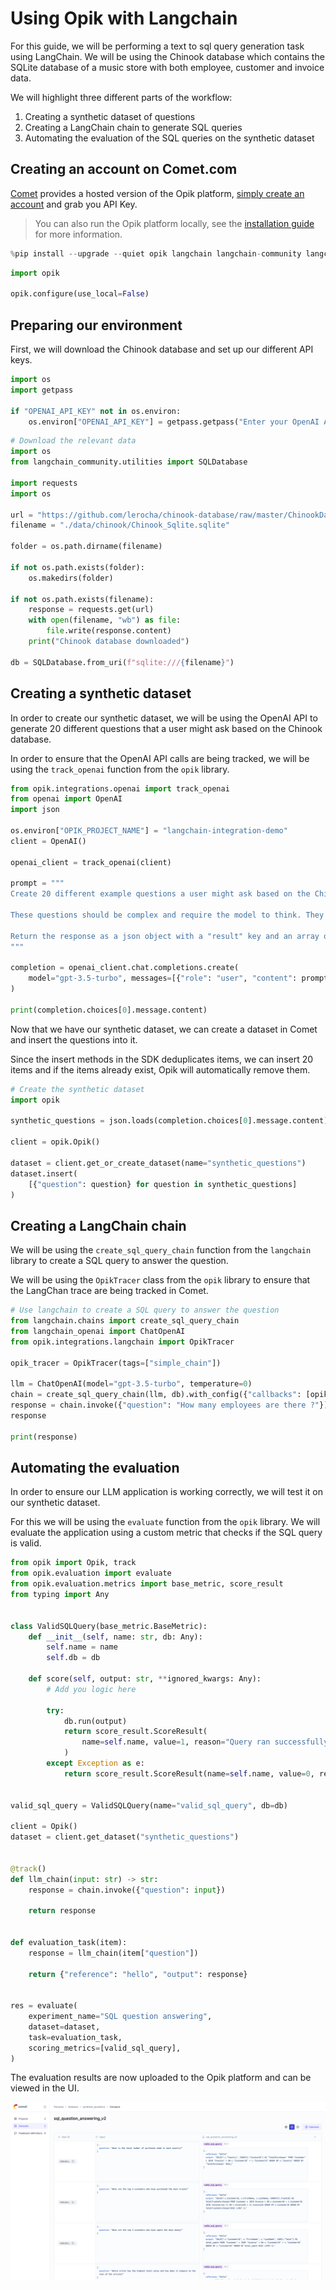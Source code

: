 # Using Opik with Langchain

For this guide, we will be performing a text to sql query generation task using LangChain. We will be using the Chinook database which contains the SQLite database of a music store with both employee, customer and invoice data.

We will highlight three different parts of the workflow:

1. Creating a synthetic dataset of questions
2. Creating a LangChain chain to generate SQL queries
3. Automating the evaluation of the SQL queries on the synthetic dataset

## Creating an account on Comet.com

[Comet](https://www.comet.com/site?from=llm&utm_source=opik&utm_medium=colab&utm_content=langchain&utm_campaign=opik) provides a hosted version of the Opik platform, [simply create an account](https://www.comet.com/signup?from=llm&utm_source=opik&utm_medium=colab&utm_content=langchain&utm_campaign=opik) and grab you API Key.

> You can also run the Opik platform locally, see the [installation guide](https://www.comet.com/docs/opik/self-host/overview/?from=llm&utm_source=opik&utm_medium=colab&utm_content=langchain&utm_campaign=opik) for more information.


```python
%pip install --upgrade --quiet opik langchain langchain-community langchain-openai
```


```python
import opik

opik.configure(use_local=False)
```

## Preparing our environment

First, we will download the Chinook database and set up our different API keys.


```python
import os
import getpass

if "OPENAI_API_KEY" not in os.environ:
    os.environ["OPENAI_API_KEY"] = getpass.getpass("Enter your OpenAI API key: ")
```


```python
# Download the relevant data
import os
from langchain_community.utilities import SQLDatabase

import requests
import os

url = "https://github.com/lerocha/chinook-database/raw/master/ChinookDatabase/DataSources/Chinook_Sqlite.sqlite"
filename = "./data/chinook/Chinook_Sqlite.sqlite"

folder = os.path.dirname(filename)

if not os.path.exists(folder):
    os.makedirs(folder)

if not os.path.exists(filename):
    response = requests.get(url)
    with open(filename, "wb") as file:
        file.write(response.content)
    print("Chinook database downloaded")

db = SQLDatabase.from_uri(f"sqlite:///{filename}")
```

## Creating a synthetic dataset

In order to create our synthetic dataset, we will be using the OpenAI API to generate 20 different questions that a user might ask based on the Chinook database.

In order to ensure that the OpenAI API calls are being tracked, we will be using the `track_openai` function from the `opik` library.


```python
from opik.integrations.openai import track_openai
from openai import OpenAI
import json

os.environ["OPIK_PROJECT_NAME"] = "langchain-integration-demo"
client = OpenAI()

openai_client = track_openai(client)

prompt = """
Create 20 different example questions a user might ask based on the Chinook Database.

These questions should be complex and require the model to think. They should include complex joins and window functions to answer.

Return the response as a json object with a "result" key and an array of strings with the question.
"""

completion = openai_client.chat.completions.create(
    model="gpt-3.5-turbo", messages=[{"role": "user", "content": prompt}]
)

print(completion.choices[0].message.content)
```

Now that we have our synthetic dataset, we can create a dataset in Comet and insert the questions into it.

Since the insert methods in the SDK deduplicates items, we can insert 20 items and if the items already exist, Opik will automatically remove them.


```python
# Create the synthetic dataset
import opik

synthetic_questions = json.loads(completion.choices[0].message.content)["result"]

client = opik.Opik()

dataset = client.get_or_create_dataset(name="synthetic_questions")
dataset.insert(
    [{"question": question} for question in synthetic_questions]
)
```

## Creating a LangChain chain

We will be using the `create_sql_query_chain` function from the `langchain` library to create a SQL query to answer the question.

We will be using the `OpikTracer` class from the `opik` library to ensure that the LangChan trace are being tracked in Comet.


```python
# Use langchain to create a SQL query to answer the question
from langchain.chains import create_sql_query_chain
from langchain_openai import ChatOpenAI
from opik.integrations.langchain import OpikTracer

opik_tracer = OpikTracer(tags=["simple_chain"])

llm = ChatOpenAI(model="gpt-3.5-turbo", temperature=0)
chain = create_sql_query_chain(llm, db).with_config({"callbacks": [opik_tracer]})
response = chain.invoke({"question": "How many employees are there ?"})
response

print(response)
```

## Automating the evaluation

In order to ensure our LLM application is working correctly, we will test it on our synthetic dataset.

For this we will be using the `evaluate` function from the `opik` library. We will evaluate the application using a custom metric that checks if the SQL query is valid.


```python
from opik import Opik, track
from opik.evaluation import evaluate
from opik.evaluation.metrics import base_metric, score_result
from typing import Any


class ValidSQLQuery(base_metric.BaseMetric):
    def __init__(self, name: str, db: Any):
        self.name = name
        self.db = db

    def score(self, output: str, **ignored_kwargs: Any):
        # Add you logic here

        try:
            db.run(output)
            return score_result.ScoreResult(
                name=self.name, value=1, reason="Query ran successfully"
            )
        except Exception as e:
            return score_result.ScoreResult(name=self.name, value=0, reason=str(e))


valid_sql_query = ValidSQLQuery(name="valid_sql_query", db=db)

client = Opik()
dataset = client.get_dataset("synthetic_questions")


@track()
def llm_chain(input: str) -> str:
    response = chain.invoke({"question": input})

    return response


def evaluation_task(item):
    response = llm_chain(item["question"])

    return {"reference": "hello", "output": response}


res = evaluate(
    experiment_name="SQL question answering",
    dataset=dataset,
    task=evaluation_task,
    scoring_metrics=[valid_sql_query],
)
```

The evaluation results are now uploaded to the Opik platform and can be viewed in the UI.

![LangChain Evaluation](https://raw.githubusercontent.com/comet-ml/opik/main/apps/opik-documentation/documentation/static/img/cookbook/langchain_cookbook.png)


